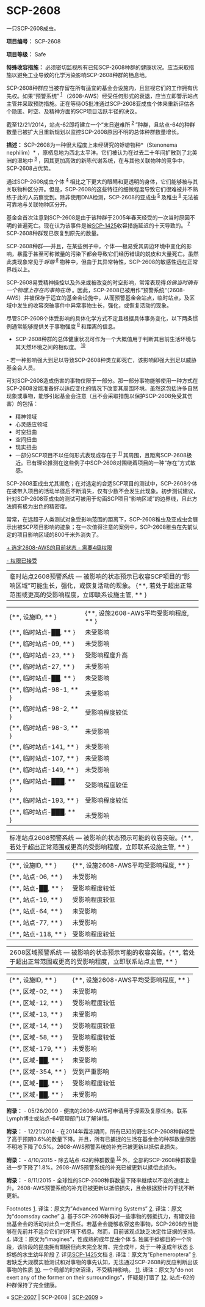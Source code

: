 # SCP-2608
                        




一只SCP-2608成虫。



**项目编号：** SCP-2608

**项目等级：** Safe

**特殊收容措施：** 必须密切监视所有已知SCP-2608种群的健康状况。应当采取措施以避免工业导致的化学污染影响SCP-2608种群的栖息地。

SCP-2608种群应当被存留在所有适宜的基金会设施内，且监视它们的工作拥有优先权。如果“预警系统”<sup class='footnoteref'>
 <a shape='rect' class='footnoteref' id='footnoteref-1' href='javascript:;' onclick='WIKIDOT.page.utils.scrollToReference(&apos;footnote-1&apos;)'>1</a>
</sup>（2608-AWS）经受任何形式的衰退，应当立即警示站点主管并采取预防措施。正在等待O5批准通过SCP-2608亚成虫个体来重新评估各个隐匿、时空、及精神方面的SCP项目活跃半径的决议。

截至12/21/2014，站点-62即将建立一个“末日避难所<sup class='footnoteref'>
 <a shape='rect' class='footnoteref' id='footnoteref-2' href='javascript:;' onclick='WIKIDOT.page.utils.scrollToReference(&apos;footnote-2&apos;)'>2</a>
</sup>”种群，且站点-64的种群数量已被扩大且重新规划以监控SCP-2608原因不明的总体种群数量增长。

**描述：**  SCP-2608为一种很大程度上未经研究的蜉蝣物种*（Stenonema nephilim）* ，原栖息地为西北太平洋。它们被认为在过去二十年间扩散到了北美洲的湿地中<sup class='footnoteref'>
 <a shape='rect' class='footnoteref' id='footnoteref-3' href='javascript:;' onclick='WIKIDOT.page.utils.scrollToReference(&apos;footnote-3&apos;)'>3</a>
</sup>，因其更加高效的新陈代谢系统，在与其他关联物种的竞争中，SCP-2608占优势。

通过SCP-2608成虫个体<sup class='footnoteref'>
 <a shape='rect' class='footnoteref' id='footnoteref-4' href='javascript:;' onclick='WIKIDOT.page.utils.scrollToReference(&apos;footnote-4&apos;)'>4</a>
</sup>相比之下更大的眼睛和更透明的身体，它们能够被与其关联物种区分开。但是，SCP-2608的这些特征的细微程度导致它们很难被并不熟练于此的人员察觉到。除非使用DNA检测，SCP-2608的亚成虫<sup class='footnoteref'>
 <a shape='rect' class='footnoteref' id='footnoteref-5' href='javascript:;' onclick='WIKIDOT.page.utils.scrollToReference(&apos;footnote-5&apos;)'>5</a>
</sup>及稚虫<sup class='footnoteref'>
 <a shape='rect' class='footnoteref' id='footnoteref-6' href='javascript:;' onclick='WIKIDOT.page.utils.scrollToReference(&apos;footnote-6&apos;)'>6</a>
</sup>无法被可靠地与关联物种区分开。

基金会首次注意到SCP-2608是由于该种群于2005年春天经受的一次当时原因不明的普遍死亡。现在认为该事件是被[SCP-1425](/scp-1425)收容措施延迟的十天导致的。<sup class='footnoteref'>
 <a shape='rect' class='footnoteref' id='footnoteref-7' href='javascript:;' onclick='WIKIDOT.page.utils.scrollToReference(&apos;footnote-7&apos;)'>7</a>
</sup>SCP-2608种群现已恢复到原先的数量。

SCP-2608种群──并且，在某些例子中，个体──极易受其周边环境中变化的影响，暴露于甚至可称微量的污染下都会导致它们经历错误的蜕皮和大量死亡。虽然此类现象常见于*蜉蝣<sup class='footnoteref'>
 <a shape='rect' class='footnoteref' id='footnoteref-8' href='javascript:;' onclick='WIKIDOT.page.utils.scrollToReference(&apos;footnote-8&apos;)'>8</a>
</sup>* 物种中，但由于其异常特性，SCP-2608的敏感性远在正常界线以上。

SCP-2608易受精神操控以及外来或被改变的时空影响，常常表现得*仿佛当时确有一个物理上存在的事物在场* 。因此，SCP-2608已被用作”预警系统“（2608-AWS）并被保存于适宜的基金会设施中，从而预警基金会站点，临时站点，及区域中发生的收容突破事件中异常事物生长，强化，或恢复活动的现象。

尽管SCP-2608个体受影响的具体化学方式不定且根据具体事务变化，以下两条惯例通常能够提供关于事物强度<sup class='footnoteref'>
 <a shape='rect' class='footnoteref' id='footnoteref-9' href='javascript:;' onclick='WIKIDOT.page.utils.scrollToReference(&apos;footnote-9&apos;)'>9</a>
</sup>和距离的信息。

- SCP-2608种群的总体健康状况可作为一个大概值用于判断其目前生活环境与其天然环境之间的相似度。<sup class='footnoteref'>
 <a shape='rect' class='footnoteref' id='footnoteref-10' href='javascript:;' onclick='WIKIDOT.page.utils.scrollToReference(&apos;footnote-10&apos;)'>10</a>
</sup>
- 若一种影响强大到足以导致SCP-2608种类立即死亡，该影响即强大到足以威胁基金会人员。

可对SCP-2608造成伤害的事物仅限于一部分。那一部分事物能够使用一种方式在SCP-2608没能准备好以适应变化的情况下改变其周围环境。虽然这包括许多自然现象或事物，能够引起基金会注意（且不会采取措施以保护SCP-2608免受其伤害）的包括：

- 精神领域
- 心灵感应领域
- 时空扭曲
- 空间扭曲
- 现实扭曲
- 一部分SCP项目不以任何形式表现或存在于<sup class='footnoteref'>
 <a shape='rect' class='footnoteref' id='footnoteref-11' href='javascript:;' onclick='WIKIDOT.page.utils.scrollToReference(&apos;footnote-11&apos;)'>11</a>
</sup>其周围，且距离SCP-2608极近。已有理论推测在这些例子中SCP-2608对围绕着项目的一种“存在”方式敏感。

SCP-2608亚成虫尤其濒危；在对选定的合适SCP项目的测试中，SCP-2608个体在被带入项目的活动半径后不断消失，仅有少数不会发生此现象。初步测试建议，针对SCP-2608亚成虫的测试可被用于勾画SCP项目“影响区域”的边界线，且此方法拥有极为出色的精密度。

常常，在远超于人类测试对象受影响范围的距离下，SCP-2608稚虫及亚成虫会展示出被SCP项目影响的迹象；在一次值得注意的案例中，SCP-2608稚虫在先前认定的项目影响区域的800千米外消失了。


<a shape='rect' class='collapsible-block-link' href='javascript:;'>+&#160;&#36873;&#23450;2608-AWS&#30340;&#30446;&#21069;&#29366;&#24577;&#160;-&#160;&#38656;&#35201;4&#32423;&#26435;&#38480;</a>

<a shape='rect' class='collapsible-block-link' href='javascript:;'>-&#160;&#26435;&#38480;&#24050;&#25509;&#21463;</a>

<table class='wiki-content-table'>
 <tr>
  <td colspan='1' rowspan='1'>&#20020;&#26102;&#31449;&#28857;2608&#39044;&#35686;&#31995;&#32479; &#8212; &#34987;&#24433;&#21709;&#30340;&#29366;&#24577;&#39044;&#31034;&#24050;&#25910;&#23481;SCP&#39033;&#30446;&#30340;&#8220;&#24433;&#21709;&#21306;&#22495;&#8221;&#21487;&#33021;&#29983;&#38271;&#65292;&#24378;&#21270;&#65292;&#25110;&#24674;&#22797;&#27963;&#21160;&#30340;&#29616;&#35937;&#12290; {**, &#33509;&#22788;&#20110;&#36229;&#20986;&#27491;&#24120;&#33539;&#22260;&#25110;&#26356;&#39640;&#30340;&#21463;&#24433;&#21709;&#31243;&#24230;&#65292;&#31435;&#21363;&#32852;&#31995;&#35774;&#26045;&#20027;&#31649;, ** }</td>
 </tr>
</table>
<table class='wiki-content-table'>
 <tr>
  <td colspan='1' rowspan='1'>{**, &#35774;&#26045;ID, ** }</td>
  <td colspan='1' rowspan='1'>{**, &#35774;&#26045;2608-AWS&#24179;&#22343;&#21463;&#24433;&#21709;&#31243;&#24230;, ** }</td>
 </tr>
 <tr>
  <td colspan='1' rowspan='1'>{**, &#20020;&#26102;&#31449;&#28857;-&#9608;&#9608;, ** }</td>
  <td colspan='1' rowspan='1'>&#26410;&#21463;&#24433;&#21709;</td>
 </tr>
 <tr>
  <td colspan='1' rowspan='1'>{**, &#20020;&#26102;&#31449;&#28857;-09, ** }</td>
  <td colspan='1' rowspan='1'>&#26410;&#21463;&#24433;&#21709;</td>
 </tr>
 <tr>
  <td colspan='1' rowspan='1'>{**, &#20020;&#26102;&#31449;&#28857;-23, ** }</td>
  <td colspan='1' rowspan='1'>&#21463;&#24433;&#21709;&#31243;&#24230;&#21319;&#39640;</td>
 </tr>
 <tr>
  <td colspan='1' rowspan='1'>{**, &#20020;&#26102;&#31449;&#28857;-27, ** }</td>
  <td colspan='1' rowspan='1'>&#26410;&#21463;&#24433;&#21709;</td>
 </tr>
 <tr>
  <td colspan='1' rowspan='1'>{**, &#20020;&#26102;&#31449;&#28857;-&#9608;&#9608;, ** }</td>
  <td colspan='1' rowspan='1'>&#26410;&#21463;&#24433;&#21709;</td>
 </tr>
 <tr>
  <td colspan='1' rowspan='1'>{**, &#20020;&#26102;&#31449;&#28857;-98-1, ** }</td>
  <td colspan='1' rowspan='1'>&#26410;&#21463;&#24433;&#21709;</td>
 </tr>
 <tr>
  <td colspan='1' rowspan='1'>{**, &#20020;&#26102;&#31449;&#28857;-98-2, ** }</td>
  <td colspan='1' rowspan='1'>&#21463;&#24433;&#21709;&#31243;&#24230;&#36739;&#20302;</td>
 </tr>
 <tr>
  <td colspan='1' rowspan='1'>{**, &#20020;&#26102;&#31449;&#28857;-98-3, ** }</td>
  <td colspan='1' rowspan='1'>&#26410;&#21463;&#24433;&#21709;</td>
 </tr>
 <tr>
  <td colspan='1' rowspan='1'>{**, &#20020;&#26102;&#31449;&#28857;-141, ** }</td>
  <td colspan='1' rowspan='1'>&#26410;&#21463;&#24433;&#21709;</td>
 </tr>
 <tr>
  <td colspan='1' rowspan='1'>{**, &#20020;&#26102;&#31449;&#28857;-107, ** }</td>
  <td colspan='1' rowspan='1'>&#26410;&#21463;&#24433;&#21709;</td>
 </tr>
 <tr>
  <td colspan='1' rowspan='1'>{**, &#20020;&#26102;&#31449;&#28857;-149, ** }</td>
  <td colspan='1' rowspan='1'>&#26410;&#21463;&#24433;&#21709;</td>
 </tr>
 <tr>
  <td colspan='1' rowspan='1'>{**, &#20020;&#26102;&#31449;&#28857;-&#9608;&#9608;&#9608;, ** }</td>
  <td colspan='1' rowspan='1'>&#21463;&#24433;&#21709;&#31243;&#24230;&#36739;&#20302;</td>
 </tr>
 <tr>
  <td colspan='1' rowspan='1'>{**, &#20020;&#26102;&#31449;&#28857;-193, ** }</td>
  <td colspan='1' rowspan='1'>&#21463;&#24433;&#21709;&#31243;&#24230;&#36739;&#20302;</td>
 </tr>
 <tr>
  <td colspan='1' rowspan='1'>{**, &#20020;&#26102;&#31449;&#28857;-&#9608;&#9608;&#9608;, ** }</td>
  <td colspan='1' rowspan='1'>&#26410;&#21463;&#24433;&#21709;</td>
 </tr>
</table>
<table class='wiki-content-table'>
 <tr>
  <td colspan='1' rowspan='1'>&#26631;&#20934;&#31449;&#28857;2608&#39044;&#35686;&#31995;&#32479; &#8212; &#34987;&#24433;&#21709;&#30340;&#29366;&#24577;&#39044;&#31034;&#21487;&#33021;&#30340;&#25910;&#23481;&#31361;&#30772;&#12290;{**, &#33509;&#22788;&#20110;&#36229;&#20986;&#27491;&#24120;&#33539;&#22260;&#25110;&#26356;&#39640;&#30340;&#21463;&#24433;&#21709;&#31243;&#24230;&#65292;&#31435;&#21363;&#32852;&#31995;&#35774;&#26045;&#20027;&#31649;, ** }</td>
 </tr>
</table>
<table class='wiki-content-table'>
 <tr>
  <td colspan='1' rowspan='1'>{**, &#35774;&#26045;ID, ** }</td>
  <td colspan='1' rowspan='1'>{**, &#35774;&#26045;2608-AWS&#24179;&#22343;&#21463;&#24433;&#21709;&#31243;&#24230;, ** }</td>
 </tr>
 <tr>
  <td colspan='1' rowspan='1'>{**, &#31449;&#28857;-06, ** }</td>
  <td colspan='1' rowspan='1'>&#26410;&#21463;&#24433;&#21709;</td>
 </tr>
 <tr>
  <td colspan='1' rowspan='1'>{**, &#31449;&#28857;-&#9608;&#9608;, ** }</td>
  <td colspan='1' rowspan='1'>&#21463;&#24433;&#21709;&#31243;&#24230;&#36739;&#20302;</td>
 </tr>
 <tr>
  <td colspan='1' rowspan='1'>{**, &#31449;&#28857;-19, ** }</td>
  <td colspan='1' rowspan='1'>&#21463;&#24433;&#21709;&#31243;&#24230;&#36739;&#20302;</td>
 </tr>
 <tr>
  <td colspan='1' rowspan='1'>{**, &#31449;&#28857;-64, ** }</td>
  <td colspan='1' rowspan='1'>&#26410;&#21463;&#24433;&#21709;</td>
 </tr>
 <tr>
  <td colspan='1' rowspan='1'>{**, &#31449;&#28857;-77, ** }</td>
  <td colspan='1' rowspan='1'>&#26410;&#21463;&#24433;&#21709;</td>
 </tr>
 <tr>
  <td colspan='1' rowspan='1'>{**, &#31449;&#28857;-118, ** }</td>
  <td colspan='1' rowspan='1'>&#21463;&#24433;&#21709;&#31243;&#24230;&#36739;&#20302;</td>
 </tr>
</table>
<table class='wiki-content-table'>
 <tr>
  <td colspan='1' rowspan='1'>2608&#21306;&#22495;&#39044;&#35686;&#31995;&#32479; &#8212; &#34987;&#24433;&#21709;&#30340;&#29366;&#24577;&#39044;&#31034;&#21487;&#33021;&#30340;&#25910;&#23481;&#31361;&#30772;&#12290;{**, &#33509;&#22788;&#20110;&#36229;&#20986;&#27491;&#24120;&#33539;&#22260;&#25110;&#26356;&#39640;&#30340;&#21463;&#24433;&#21709;&#31243;&#24230;&#65292;&#31435;&#21363;&#32852;&#31995;&#31449;&#28857;&#20027;&#31649;, ** }</td>
 </tr>
</table>
<table class='wiki-content-table'>
 <tr>
  <td colspan='1' rowspan='1'>{**, &#35774;&#26045;ID, ** }</td>
  <td colspan='1' rowspan='1'>{**, &#35774;&#26045;2608-AWS&#24179;&#22343;&#21463;&#24433;&#21709;&#31243;&#24230;, ** }</td>
 </tr>
 <tr>
  <td colspan='1' rowspan='1'>{**, &#21306;&#22495;-02, ** }</td>
  <td colspan='1' rowspan='1'>&#26410;&#21463;&#24433;&#21709;</td>
 </tr>
 <tr>
  <td colspan='1' rowspan='1'>{**, &#21306;&#22495;-12, ** }</td>
  <td colspan='1' rowspan='1'>&#21463;&#24433;&#21709;&#31243;&#24230;&#36739;&#20302;</td>
 </tr>
 <tr>
  <td colspan='1' rowspan='1'>{**, &#21306;&#22495;-13, ** }</td>
  <td colspan='1' rowspan='1'>&#26410;&#21463;&#24433;&#21709;</td>
 </tr>
 <tr>
  <td colspan='1' rowspan='1'>{**, &#21306;&#22495;-14, ** }</td>
  <td colspan='1' rowspan='1'>&#21463;&#24433;&#21709;&#31243;&#24230;&#36739;&#20302;</td>
 </tr>
 <tr>
  <td colspan='1' rowspan='1'>{**, &#21306;&#22495;-58, ** }</td>
  <td colspan='1' rowspan='1'>&#21463;&#24433;&#21709;&#31243;&#24230;&#36739;&#20302;</td>
 </tr>
 <tr>
  <td colspan='1' rowspan='1'>{**, &#21306;&#22495;-179, ** }</td>
  <td colspan='1' rowspan='1'>&#26410;&#21463;&#24433;&#21709;</td>
 </tr>
 <tr>
  <td colspan='1' rowspan='1'>{**, &#21306;&#22495;-&#9608;&#9608;, ** }</td>
  <td colspan='1' rowspan='1'>&#26410;&#21463;&#24433;&#21709;</td>
 </tr>
 <tr>
  <td colspan='1' rowspan='1'>{**, &#21306;&#22495;-354, ** }</td>
  <td colspan='1' rowspan='1'>&#21463;&#21040;&#20005;&#37325;&#24433;&#21709;</td>
 </tr>
 <tr>
  <td colspan='1' rowspan='1'>{**, &#21306;&#22495;-&#9608;&#9608;, ** }</td>
  <td colspan='1' rowspan='1'>&#21463;&#24433;&#21709;&#31243;&#24230;&#36739;&#20302;</td>
 </tr>
 <tr>
  <td colspan='1' rowspan='1'>{**, &#21306;&#22495;-&#9608;&#9608;, ** }</td>
  <td colspan='1' rowspan='1'>&#26410;&#21463;&#24433;&#21709;</td>
 </tr>
</table>



**附录：**  - 05/26/2009 - 便携的2608-AWS可申请用于探索及复原任务。联系Lymph博士或站点-64管理部门以了解详情。

**附录：**  - 12/21/2014 - 在2014年霜冻期间，所有已知的野生SCP-2608种群经受了高于预期0.6%的数量下降。并且，所有已捕捉的生活在基金会的种群数量原因不明地下降了0.5%。2608-AWS预警系统的补充已被更新以抵偿此损失。

**附录：**  - 4/10/2015 - 除去站点-62的种群数量<sup class='footnoteref'>
 <a shape='rect' class='footnoteref' id='footnoteref-12' href='javascript:;' onclick='WIKIDOT.page.utils.scrollToReference(&apos;footnote-12&apos;)'>12</a>
</sup>外，全部的SCP-2608种群数量进一步下降了1.8%。2608-AWS预警系统的补充已被更新以抵偿此损失。

**附录：**  - 8/11/2015 - 全球性的SCP-2608种群数量下降率继续以不变的速度上升。2608-AWS预警系统的补充已被更新以抵偿损失，且会根据预计的干扰不断更新。


Footnotes
<a shape='rect' href='javascript:;' onclick='WIKIDOT.page.utils.scrollToReference(&apos;footnoteref-1&apos;)'>1</a>. 译注：原文为”Advanced Warming Systems”
<a shape='rect' href='javascript:;' onclick='WIKIDOT.page.utils.scrollToReference(&apos;footnoteref-2&apos;)'>2</a>. 译注：原文为“doomsday cache”
<a shape='rect' href='javascript:;' onclick='WIKIDOT.page.utils.scrollToReference(&apos;footnoteref-3&apos;)'>3</a>. 基于SCP-2608种群对一些事物的弱抵抗力，有建议指出基金会的活动对此负一定责任。若基金会能够收容这些事物，SCP-2608应当能够在先前并不适合它们的环境下栖息。然而，目前该观点缺乏决定性证据的支持。
<a shape='rect' href='javascript:;' onclick='WIKIDOT.page.utils.scrollToReference(&apos;footnoteref-4&apos;)'>4</a>. 译注：原文为“imagines”，性成熟的成年昆虫个体
<a shape='rect' href='javascript:;' onclick='WIKIDOT.page.utils.scrollToReference(&apos;footnoteref-5&apos;)'>5</a>. 独属于蜉蝣目的一个阶段，该阶段的昆虫拥有翅膀但尚未完全发育、完全成年，处于一种亚成年状态
<a shape='rect' href='javascript:;' onclick='WIKIDOT.page.utils.scrollToReference(&apos;footnoteref-6&apos;)'>6</a>. 蜉蝣的水生幼年阶段
<a shape='rect' href='javascript:;' onclick='WIKIDOT.page.utils.scrollToReference(&apos;footnoteref-7&apos;)'>7</a>. 详见[SCP-1425](/scp-1425)文档
<a shape='rect' href='javascript:;' onclick='WIKIDOT.page.utils.scrollToReference(&apos;footnoteref-8&apos;)'>8</a>. 译注：原文为“Ephemeroptera”
<a shape='rect' href='javascript:;' onclick='WIKIDOT.page.utils.scrollToReference(&apos;footnoteref-9&apos;)'>9</a>. 若缺乏大规模实验测试和对事物的事先认知，无法通过SCP-2608的反应判断出该事物的性质
<a shape='rect' href='javascript:;' onclick='WIKIDOT.page.utils.scrollToReference(&apos;footnoteref-10&apos;)'>10</a>. 一个局部的时空沼泽，不受精神影响。
<a shape='rect' href='javascript:;' onclick='WIKIDOT.page.utils.scrollToReference(&apos;footnoteref-11&apos;)'>11</a>. 译注：原文为”do not exert any of the former on their surroundings”，怀疑是打错了
<a shape='rect' href='javascript:;' onclick='WIKIDOT.page.utils.scrollToReference(&apos;footnoteref-12&apos;)'>12</a>. 站点-62的种群保持了完全健康。



« [SCP-2607](/scp-2607) | SCP-2608 | <a shape='rect' class='newpage' href='/scp-2609'>SCP-2609</a> »





                    